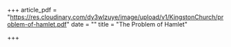 +++
article_pdf = "https://res.cloudinary.com/dy3wlzuye/image/upload/v1/KingstonChurch/problem-of-hamlet.pdf"
date = ""
title = "The Problem of Hamlet"

+++
